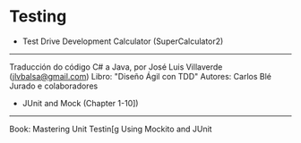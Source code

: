 Testing
=============

- Test Drive Development Calculator (SuperCalculator2)
------------------------------------------------------
Traducción do código C# a Java, por José Luis Villaverde (jlvbalsa@gmail.com)
Libro: "Diseño Ágil con TDD"
Autores: Carlos Blé Jurado e colaboradores
 


- JUnit and Mock (Chapter 1-10])
--------------------------------
Book: Mastering Unit Testin[g Using Mockito and JUnit

